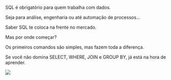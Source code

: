 SQL é obrigatório para quem trabalha com dados.

Seja para análise, engenharia ou até automação de processos...

Saber SQL te coloca na frente no mercado.

Mas por onde começar?

Os primeiros comandos são simples, mas fazem toda a diferença.

Se você não domina SELECT, WHERE, JOIN e GROUP BY, já está na hora de aprender.

<img src="https://github.com/user-attachments/assets/e7c134d8-10c0-4c32-a8e4-fe77fcc469dd">

